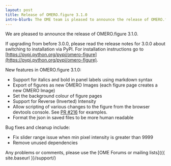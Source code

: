 ```yaml
---
layout: post
title: Release of OMERO.figure 3.1.0
intro-blurb: The OME team is pleased to announce the release of OMERO.figure 3.1.0
---
```

We are pleased to announce the release of OMERO.figure 3.1.0.

If upgrading from before 3.0.0, please read the release notes for 3.0.0 about switching to installation via PyPI. For installation instructions go to [https://pypi.python.org/pypi/omero-figure](https://pypi.python.org/pypi/omero-figure).

New features in OMERO.figure 3.1.0:

- Support for italics and bold in panel labels using markdown syntax
- Export of figures as new OMERO Images (each figure page creates a new OMERO Image)
- Set the background colour of figure pages
- Support for Reverse (Inverted) Intensity
- Allow scripting of various changes to the figure from the browser devtools console. See [PR #216](https://github.com/ome/omero-figure/pull/216) for examples.
- Format the json in saved files to be more human readable

Bug fixes and cleanup include:

-  Fix slider range issue when min pixel intensity is greater than 9999
-  Remove unused dependencies

Any problems or comments, please use the [OME Forums or mailing lists]({{ site.baseurl }}/support/)
